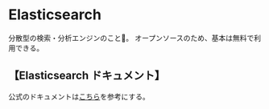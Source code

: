# Elasticsearch
分散型の検索・分析エンジンのこと。
オープンソースのため、基本は無料で利用できる。

## 【Elasticsearch ドキュメント】
公式のドキュメントは[こちら](https://www.elastic.co/guide/index.html)を参考にする。
